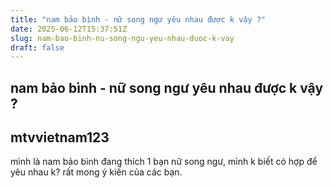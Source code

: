 ```yaml
---
title: "nam bảo bình - nữ song ngư yêu nhau được k vậy ?"
date: 2025-06-12T15:37:51Z
slug: nam-bao-binh-nu-song-ngu-yeu-nhau-duoc-k-vay
draft: false
---
```


## nam bảo bình - nữ song ngư yêu nhau được k vậy ?

## mtvvietnam123

mình là nam bảo bình đang thích 1 bạn nữ song ngư, mình k biết có hợp để yêu nhau k? rất mong ý kiến của các bạn.